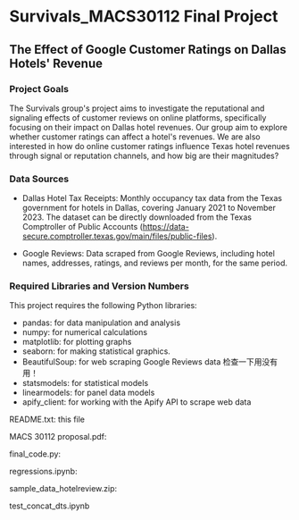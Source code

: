 # Survivals_MACS30112 Final Project

## The Effect of Google Customer Ratings on Dallas Hotels' Revenue


### Project Goals
The Survivals group's project aims to investigate the reputational and signaling effects of customer reviews on online platforms, specifically focusing on their impact on Dallas hotel revenues. Our group aim to explore whether customer ratings can affect a hotel's revenues. We are also interested in how do online customer ratings influence Texas hotel revenues through signal or reputation channels, and how big are their magnitudes?


### Data Sources
- Dallas Hotel Tax Receipts: Monthly occupancy tax data from the Texas government for hotels in Dallas, covering January 2021 to November 2023. The dataset can be directly downloaded from the Texas Comptroller of Public Accounts (https://data-secure.comptroller.texas.gov/main/files/public-files).

- Google Reviews: Data scraped from Google Reviews, including hotel names, addresses, ratings, and reviews per month, for the same period.


### Required Libraries and Version Numbers
This project requires the following Python libraries:

- pandas: for data manipulation and analysis
- numpy: for numerical calculations
- matplotlib: for plotting graphs
- seaborn: for making statistical graphics.
- BeautifulSoup: for web scraping Google Reviews data 检查一下用没有用！
- statsmodels: for statistical models
- linearmodels: for panel data models
- apify_client: for working with the Apify API to scrape web data

README.txt: this file

MACS 30112 proposal.pdf:

final_code.py:

regressions.ipynb:

sample_data_hotelreview.zip:

test_concat_dts.ipynb
